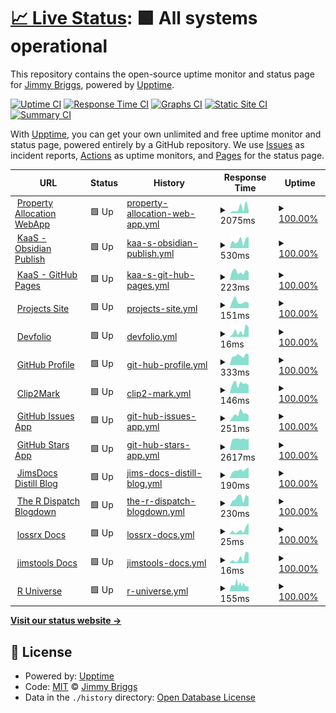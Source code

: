 # [📈 Live Status](https://uptime.jimbrig.com): <!--live status--> **🟩 All systems operational**

This repository contains the open-source uptime monitor and status page for [Jimmy Briggs](https://www.linkedin.com/in/jimbrig), powered by [Upptime](https://github.com/upptime/upptime).

[![Uptime CI](https://github.com/jimbrig/upptime/workflows/Uptime%20CI/badge.svg)](https://github.com/jimbrig/upptime/actions?query=workflow%3A%22Uptime+CI%22)
[![Response Time CI](https://github.com/jimbrig/upptime/workflows/Response%20Time%20CI/badge.svg)](https://github.com/jimbrig/upptime/actions?query=workflow%3A%22Response+Time+CI%22)
[![Graphs CI](https://github.com/jimbrig/upptime/workflows/Graphs%20CI/badge.svg)](https://github.com/jimbrig/upptime/actions?query=workflow%3A%22Graphs+CI%22)
[![Static Site CI](https://github.com/jimbrig/upptime/workflows/Static%20Site%20CI/badge.svg)](https://github.com/jimbrig/upptime/actions?query=workflow%3A%22Static+Site+CI%22)
[![Summary CI](https://github.com/jimbrig/upptime/workflows/Summary%20CI/badge.svg)](https://github.com/jimbrig/upptime/actions?query=workflow%3A%22Summary+CI%22)

With [Upptime](https://upptime.js.org), you can get your own unlimited and free uptime monitor and status page, powered entirely by a GitHub repository. We use [Issues](https://github.com/jimbrig/upptime/issues) as incident reports, [Actions](https://github.com/jimbrig/upptime/actions) as uptime monitors, and [Pages](https://uptime.jimbrig.com) for the status page.

<!--start: status pages-->
<!-- This summary is generated by Upptime (https://github.com/upptime/upptime) -->
<!-- Do not edit this manually, your changes will be overwritten -->
<!-- prettier-ignore -->
| URL | Status | History | Response Time | Uptime |
| --- | ------ | ------- | ------------- | ------ |
| <img alt="" src="https://icons.duckduckgo.com/ip3/propertyallocation.jimbrig.com.ico" height="13"> [Property Allocation WebApp](https://propertyallocation.jimbrig.com/) | 🟩 Up | [property-allocation-web-app.yml](https://github.com/jimbrig/upptime/commits/HEAD/history/property-allocation-web-app.yml) | <details><summary><img alt="Response time graph" src="./graphs/property-allocation-web-app/response-time-week.png" height="20"> 2075ms</summary><br><a href="https://jimbrig.github.io/upptime/history/property-allocation-web-app"><img alt="Response time 1477" src="https://img.shields.io/endpoint?url=https%3A%2F%2Fraw.githubusercontent.com%2Fjimbrig%2Fupptime%2FHEAD%2Fapi%2Fproperty-allocation-web-app%2Fresponse-time.json"></a><br><a href="https://jimbrig.github.io/upptime/history/property-allocation-web-app"><img alt="24-hour response time 1046" src="https://img.shields.io/endpoint?url=https%3A%2F%2Fraw.githubusercontent.com%2Fjimbrig%2Fupptime%2FHEAD%2Fapi%2Fproperty-allocation-web-app%2Fresponse-time-day.json"></a><br><a href="https://jimbrig.github.io/upptime/history/property-allocation-web-app"><img alt="7-day response time 2075" src="https://img.shields.io/endpoint?url=https%3A%2F%2Fraw.githubusercontent.com%2Fjimbrig%2Fupptime%2FHEAD%2Fapi%2Fproperty-allocation-web-app%2Fresponse-time-week.json"></a><br><a href="https://jimbrig.github.io/upptime/history/property-allocation-web-app"><img alt="30-day response time 3698" src="https://img.shields.io/endpoint?url=https%3A%2F%2Fraw.githubusercontent.com%2Fjimbrig%2Fupptime%2FHEAD%2Fapi%2Fproperty-allocation-web-app%2Fresponse-time-month.json"></a><br><a href="https://jimbrig.github.io/upptime/history/property-allocation-web-app"><img alt="1-year response time 1653" src="https://img.shields.io/endpoint?url=https%3A%2F%2Fraw.githubusercontent.com%2Fjimbrig%2Fupptime%2FHEAD%2Fapi%2Fproperty-allocation-web-app%2Fresponse-time-year.json"></a></details> | <details><summary><a href="https://jimbrig.github.io/upptime/history/property-allocation-web-app">100.00%</a></summary><a href="https://jimbrig.github.io/upptime/history/property-allocation-web-app"><img alt="All-time uptime 87.17%" src="https://img.shields.io/endpoint?url=https%3A%2F%2Fraw.githubusercontent.com%2Fjimbrig%2Fupptime%2FHEAD%2Fapi%2Fproperty-allocation-web-app%2Fuptime.json"></a><br><a href="https://jimbrig.github.io/upptime/history/property-allocation-web-app"><img alt="24-hour uptime 100.00%" src="https://img.shields.io/endpoint?url=https%3A%2F%2Fraw.githubusercontent.com%2Fjimbrig%2Fupptime%2FHEAD%2Fapi%2Fproperty-allocation-web-app%2Fuptime-day.json"></a><br><a href="https://jimbrig.github.io/upptime/history/property-allocation-web-app"><img alt="7-day uptime 100.00%" src="https://img.shields.io/endpoint?url=https%3A%2F%2Fraw.githubusercontent.com%2Fjimbrig%2Fupptime%2FHEAD%2Fapi%2Fproperty-allocation-web-app%2Fuptime-week.json"></a><br><a href="https://jimbrig.github.io/upptime/history/property-allocation-web-app"><img alt="30-day uptime 100.00%" src="https://img.shields.io/endpoint?url=https%3A%2F%2Fraw.githubusercontent.com%2Fjimbrig%2Fupptime%2FHEAD%2Fapi%2Fproperty-allocation-web-app%2Fuptime-month.json"></a><br><a href="https://jimbrig.github.io/upptime/history/property-allocation-web-app"><img alt="1-year uptime 75.26%" src="https://img.shields.io/endpoint?url=https%3A%2F%2Fraw.githubusercontent.com%2Fjimbrig%2Fupptime%2FHEAD%2Fapi%2Fproperty-allocation-web-app%2Fuptime-year.json"></a></details>
| <img alt="" src="https://icons.duckduckgo.com/ip3/publish.obsidian.md.ico" height="13"> [KaaS - Obsidian Publish](https://publish.obsidian.md/kaas-published/) | 🟩 Up | [kaa-s-obsidian-publish.yml](https://github.com/jimbrig/upptime/commits/HEAD/history/kaa-s-obsidian-publish.yml) | <details><summary><img alt="Response time graph" src="./graphs/kaa-s-obsidian-publish/response-time-week.png" height="20"> 530ms</summary><br><a href="https://jimbrig.github.io/upptime/history/kaa-s-obsidian-publish"><img alt="Response time 502" src="https://img.shields.io/endpoint?url=https%3A%2F%2Fraw.githubusercontent.com%2Fjimbrig%2Fupptime%2FHEAD%2Fapi%2Fkaa-s-obsidian-publish%2Fresponse-time.json"></a><br><a href="https://jimbrig.github.io/upptime/history/kaa-s-obsidian-publish"><img alt="24-hour response time 806" src="https://img.shields.io/endpoint?url=https%3A%2F%2Fraw.githubusercontent.com%2Fjimbrig%2Fupptime%2FHEAD%2Fapi%2Fkaa-s-obsidian-publish%2Fresponse-time-day.json"></a><br><a href="https://jimbrig.github.io/upptime/history/kaa-s-obsidian-publish"><img alt="7-day response time 530" src="https://img.shields.io/endpoint?url=https%3A%2F%2Fraw.githubusercontent.com%2Fjimbrig%2Fupptime%2FHEAD%2Fapi%2Fkaa-s-obsidian-publish%2Fresponse-time-week.json"></a><br><a href="https://jimbrig.github.io/upptime/history/kaa-s-obsidian-publish"><img alt="30-day response time 543" src="https://img.shields.io/endpoint?url=https%3A%2F%2Fraw.githubusercontent.com%2Fjimbrig%2Fupptime%2FHEAD%2Fapi%2Fkaa-s-obsidian-publish%2Fresponse-time-month.json"></a><br><a href="https://jimbrig.github.io/upptime/history/kaa-s-obsidian-publish"><img alt="1-year response time 462" src="https://img.shields.io/endpoint?url=https%3A%2F%2Fraw.githubusercontent.com%2Fjimbrig%2Fupptime%2FHEAD%2Fapi%2Fkaa-s-obsidian-publish%2Fresponse-time-year.json"></a></details> | <details><summary><a href="https://jimbrig.github.io/upptime/history/kaa-s-obsidian-publish">100.00%</a></summary><a href="https://jimbrig.github.io/upptime/history/kaa-s-obsidian-publish"><img alt="All-time uptime 99.95%" src="https://img.shields.io/endpoint?url=https%3A%2F%2Fraw.githubusercontent.com%2Fjimbrig%2Fupptime%2FHEAD%2Fapi%2Fkaa-s-obsidian-publish%2Fuptime.json"></a><br><a href="https://jimbrig.github.io/upptime/history/kaa-s-obsidian-publish"><img alt="24-hour uptime 100.00%" src="https://img.shields.io/endpoint?url=https%3A%2F%2Fraw.githubusercontent.com%2Fjimbrig%2Fupptime%2FHEAD%2Fapi%2Fkaa-s-obsidian-publish%2Fuptime-day.json"></a><br><a href="https://jimbrig.github.io/upptime/history/kaa-s-obsidian-publish"><img alt="7-day uptime 100.00%" src="https://img.shields.io/endpoint?url=https%3A%2F%2Fraw.githubusercontent.com%2Fjimbrig%2Fupptime%2FHEAD%2Fapi%2Fkaa-s-obsidian-publish%2Fuptime-week.json"></a><br><a href="https://jimbrig.github.io/upptime/history/kaa-s-obsidian-publish"><img alt="30-day uptime 100.00%" src="https://img.shields.io/endpoint?url=https%3A%2F%2Fraw.githubusercontent.com%2Fjimbrig%2Fupptime%2FHEAD%2Fapi%2Fkaa-s-obsidian-publish%2Fuptime-month.json"></a><br><a href="https://jimbrig.github.io/upptime/history/kaa-s-obsidian-publish"><img alt="1-year uptime 99.99%" src="https://img.shields.io/endpoint?url=https%3A%2F%2Fraw.githubusercontent.com%2Fjimbrig%2Fupptime%2FHEAD%2Fapi%2Fkaa-s-obsidian-publish%2Fuptime-year.json"></a></details>
| <img alt="" src="https://icons.duckduckgo.com/ip3/kaas.jimbrig.com.ico" height="13"> [KaaS - GitHub Pages](https://kaas.jimbrig.com) | 🟩 Up | [kaa-s-git-hub-pages.yml](https://github.com/jimbrig/upptime/commits/HEAD/history/kaa-s-git-hub-pages.yml) | <details><summary><img alt="Response time graph" src="./graphs/kaa-s-git-hub-pages/response-time-week.png" height="20"> 223ms</summary><br><a href="https://jimbrig.github.io/upptime/history/kaa-s-git-hub-pages"><img alt="Response time 231" src="https://img.shields.io/endpoint?url=https%3A%2F%2Fraw.githubusercontent.com%2Fjimbrig%2Fupptime%2FHEAD%2Fapi%2Fkaa-s-git-hub-pages%2Fresponse-time.json"></a><br><a href="https://jimbrig.github.io/upptime/history/kaa-s-git-hub-pages"><img alt="24-hour response time 221" src="https://img.shields.io/endpoint?url=https%3A%2F%2Fraw.githubusercontent.com%2Fjimbrig%2Fupptime%2FHEAD%2Fapi%2Fkaa-s-git-hub-pages%2Fresponse-time-day.json"></a><br><a href="https://jimbrig.github.io/upptime/history/kaa-s-git-hub-pages"><img alt="7-day response time 223" src="https://img.shields.io/endpoint?url=https%3A%2F%2Fraw.githubusercontent.com%2Fjimbrig%2Fupptime%2FHEAD%2Fapi%2Fkaa-s-git-hub-pages%2Fresponse-time-week.json"></a><br><a href="https://jimbrig.github.io/upptime/history/kaa-s-git-hub-pages"><img alt="30-day response time 240" src="https://img.shields.io/endpoint?url=https%3A%2F%2Fraw.githubusercontent.com%2Fjimbrig%2Fupptime%2FHEAD%2Fapi%2Fkaa-s-git-hub-pages%2Fresponse-time-month.json"></a><br><a href="https://jimbrig.github.io/upptime/history/kaa-s-git-hub-pages"><img alt="1-year response time 239" src="https://img.shields.io/endpoint?url=https%3A%2F%2Fraw.githubusercontent.com%2Fjimbrig%2Fupptime%2FHEAD%2Fapi%2Fkaa-s-git-hub-pages%2Fresponse-time-year.json"></a></details> | <details><summary><a href="https://jimbrig.github.io/upptime/history/kaa-s-git-hub-pages">100.00%</a></summary><a href="https://jimbrig.github.io/upptime/history/kaa-s-git-hub-pages"><img alt="All-time uptime 99.23%" src="https://img.shields.io/endpoint?url=https%3A%2F%2Fraw.githubusercontent.com%2Fjimbrig%2Fupptime%2FHEAD%2Fapi%2Fkaa-s-git-hub-pages%2Fuptime.json"></a><br><a href="https://jimbrig.github.io/upptime/history/kaa-s-git-hub-pages"><img alt="24-hour uptime 100.00%" src="https://img.shields.io/endpoint?url=https%3A%2F%2Fraw.githubusercontent.com%2Fjimbrig%2Fupptime%2FHEAD%2Fapi%2Fkaa-s-git-hub-pages%2Fuptime-day.json"></a><br><a href="https://jimbrig.github.io/upptime/history/kaa-s-git-hub-pages"><img alt="7-day uptime 100.00%" src="https://img.shields.io/endpoint?url=https%3A%2F%2Fraw.githubusercontent.com%2Fjimbrig%2Fupptime%2FHEAD%2Fapi%2Fkaa-s-git-hub-pages%2Fuptime-week.json"></a><br><a href="https://jimbrig.github.io/upptime/history/kaa-s-git-hub-pages"><img alt="30-day uptime 100.00%" src="https://img.shields.io/endpoint?url=https%3A%2F%2Fraw.githubusercontent.com%2Fjimbrig%2Fupptime%2FHEAD%2Fapi%2Fkaa-s-git-hub-pages%2Fuptime-month.json"></a><br><a href="https://jimbrig.github.io/upptime/history/kaa-s-git-hub-pages"><img alt="1-year uptime 100.00%" src="https://img.shields.io/endpoint?url=https%3A%2F%2Fraw.githubusercontent.com%2Fjimbrig%2Fupptime%2FHEAD%2Fapi%2Fkaa-s-git-hub-pages%2Fuptime-year.json"></a></details>
| <img alt="" src="https://icons.duckduckgo.com/ip3/docs.jimbrig.com.ico" height="13"> [Projects Site](https://docs.jimbrig.com/projects/) | 🟩 Up | [projects-site.yml](https://github.com/jimbrig/upptime/commits/HEAD/history/projects-site.yml) | <details><summary><img alt="Response time graph" src="./graphs/projects-site/response-time-week.png" height="20"> 151ms</summary><br><a href="https://jimbrig.github.io/upptime/history/projects-site"><img alt="Response time 163" src="https://img.shields.io/endpoint?url=https%3A%2F%2Fraw.githubusercontent.com%2Fjimbrig%2Fupptime%2FHEAD%2Fapi%2Fprojects-site%2Fresponse-time.json"></a><br><a href="https://jimbrig.github.io/upptime/history/projects-site"><img alt="24-hour response time 118" src="https://img.shields.io/endpoint?url=https%3A%2F%2Fraw.githubusercontent.com%2Fjimbrig%2Fupptime%2FHEAD%2Fapi%2Fprojects-site%2Fresponse-time-day.json"></a><br><a href="https://jimbrig.github.io/upptime/history/projects-site"><img alt="7-day response time 151" src="https://img.shields.io/endpoint?url=https%3A%2F%2Fraw.githubusercontent.com%2Fjimbrig%2Fupptime%2FHEAD%2Fapi%2Fprojects-site%2Fresponse-time-week.json"></a><br><a href="https://jimbrig.github.io/upptime/history/projects-site"><img alt="30-day response time 171" src="https://img.shields.io/endpoint?url=https%3A%2F%2Fraw.githubusercontent.com%2Fjimbrig%2Fupptime%2FHEAD%2Fapi%2Fprojects-site%2Fresponse-time-month.json"></a><br><a href="https://jimbrig.github.io/upptime/history/projects-site"><img alt="1-year response time 161" src="https://img.shields.io/endpoint?url=https%3A%2F%2Fraw.githubusercontent.com%2Fjimbrig%2Fupptime%2FHEAD%2Fapi%2Fprojects-site%2Fresponse-time-year.json"></a></details> | <details><summary><a href="https://jimbrig.github.io/upptime/history/projects-site">100.00%</a></summary><a href="https://jimbrig.github.io/upptime/history/projects-site"><img alt="All-time uptime 63.67%" src="https://img.shields.io/endpoint?url=https%3A%2F%2Fraw.githubusercontent.com%2Fjimbrig%2Fupptime%2FHEAD%2Fapi%2Fprojects-site%2Fuptime.json"></a><br><a href="https://jimbrig.github.io/upptime/history/projects-site"><img alt="24-hour uptime 100.00%" src="https://img.shields.io/endpoint?url=https%3A%2F%2Fraw.githubusercontent.com%2Fjimbrig%2Fupptime%2FHEAD%2Fapi%2Fprojects-site%2Fuptime-day.json"></a><br><a href="https://jimbrig.github.io/upptime/history/projects-site"><img alt="7-day uptime 100.00%" src="https://img.shields.io/endpoint?url=https%3A%2F%2Fraw.githubusercontent.com%2Fjimbrig%2Fupptime%2FHEAD%2Fapi%2Fprojects-site%2Fuptime-week.json"></a><br><a href="https://jimbrig.github.io/upptime/history/projects-site"><img alt="30-day uptime 100.00%" src="https://img.shields.io/endpoint?url=https%3A%2F%2Fraw.githubusercontent.com%2Fjimbrig%2Fupptime%2FHEAD%2Fapi%2Fprojects-site%2Fuptime-month.json"></a><br><a href="https://jimbrig.github.io/upptime/history/projects-site"><img alt="1-year uptime 93.13%" src="https://img.shields.io/endpoint?url=https%3A%2F%2Fraw.githubusercontent.com%2Fjimbrig%2Fupptime%2FHEAD%2Fapi%2Fprojects-site%2Fuptime-year.json"></a></details>
| <img alt="" src="https://icons.duckduckgo.com/ip3/docs.jimbrig.com.ico" height="13"> [Devfolio](https://docs.jimbrig.com/devpholio/) | 🟩 Up | [devfolio.yml](https://github.com/jimbrig/upptime/commits/HEAD/history/devfolio.yml) | <details><summary><img alt="Response time graph" src="./graphs/devfolio/response-time-week.png" height="20"> 16ms</summary><br><a href="https://jimbrig.github.io/upptime/history/devfolio"><img alt="Response time 39" src="https://img.shields.io/endpoint?url=https%3A%2F%2Fraw.githubusercontent.com%2Fjimbrig%2Fupptime%2FHEAD%2Fapi%2Fdevfolio%2Fresponse-time.json"></a><br><a href="https://jimbrig.github.io/upptime/history/devfolio"><img alt="24-hour response time 26" src="https://img.shields.io/endpoint?url=https%3A%2F%2Fraw.githubusercontent.com%2Fjimbrig%2Fupptime%2FHEAD%2Fapi%2Fdevfolio%2Fresponse-time-day.json"></a><br><a href="https://jimbrig.github.io/upptime/history/devfolio"><img alt="7-day response time 16" src="https://img.shields.io/endpoint?url=https%3A%2F%2Fraw.githubusercontent.com%2Fjimbrig%2Fupptime%2FHEAD%2Fapi%2Fdevfolio%2Fresponse-time-week.json"></a><br><a href="https://jimbrig.github.io/upptime/history/devfolio"><img alt="30-day response time 34" src="https://img.shields.io/endpoint?url=https%3A%2F%2Fraw.githubusercontent.com%2Fjimbrig%2Fupptime%2FHEAD%2Fapi%2Fdevfolio%2Fresponse-time-month.json"></a><br><a href="https://jimbrig.github.io/upptime/history/devfolio"><img alt="1-year response time 41" src="https://img.shields.io/endpoint?url=https%3A%2F%2Fraw.githubusercontent.com%2Fjimbrig%2Fupptime%2FHEAD%2Fapi%2Fdevfolio%2Fresponse-time-year.json"></a></details> | <details><summary><a href="https://jimbrig.github.io/upptime/history/devfolio">100.00%</a></summary><a href="https://jimbrig.github.io/upptime/history/devfolio"><img alt="All-time uptime 64.59%" src="https://img.shields.io/endpoint?url=https%3A%2F%2Fraw.githubusercontent.com%2Fjimbrig%2Fupptime%2FHEAD%2Fapi%2Fdevfolio%2Fuptime.json"></a><br><a href="https://jimbrig.github.io/upptime/history/devfolio"><img alt="24-hour uptime 100.00%" src="https://img.shields.io/endpoint?url=https%3A%2F%2Fraw.githubusercontent.com%2Fjimbrig%2Fupptime%2FHEAD%2Fapi%2Fdevfolio%2Fuptime-day.json"></a><br><a href="https://jimbrig.github.io/upptime/history/devfolio"><img alt="7-day uptime 100.00%" src="https://img.shields.io/endpoint?url=https%3A%2F%2Fraw.githubusercontent.com%2Fjimbrig%2Fupptime%2FHEAD%2Fapi%2Fdevfolio%2Fuptime-week.json"></a><br><a href="https://jimbrig.github.io/upptime/history/devfolio"><img alt="30-day uptime 100.00%" src="https://img.shields.io/endpoint?url=https%3A%2F%2Fraw.githubusercontent.com%2Fjimbrig%2Fupptime%2FHEAD%2Fapi%2Fdevfolio%2Fuptime-month.json"></a><br><a href="https://jimbrig.github.io/upptime/history/devfolio"><img alt="1-year uptime 93.13%" src="https://img.shields.io/endpoint?url=https%3A%2F%2Fraw.githubusercontent.com%2Fjimbrig%2Fupptime%2FHEAD%2Fapi%2Fdevfolio%2Fuptime-year.json"></a></details>
| <img alt="" src="https://icons.duckduckgo.com/ip3/github.com.ico" height="13"> [GitHub Profile](https://github.com/jimbrig) | 🟩 Up | [git-hub-profile.yml](https://github.com/jimbrig/upptime/commits/HEAD/history/git-hub-profile.yml) | <details><summary><img alt="Response time graph" src="./graphs/git-hub-profile/response-time-week.png" height="20"> 333ms</summary><br><a href="https://jimbrig.github.io/upptime/history/git-hub-profile"><img alt="Response time 708" src="https://img.shields.io/endpoint?url=https%3A%2F%2Fraw.githubusercontent.com%2Fjimbrig%2Fupptime%2FHEAD%2Fapi%2Fgit-hub-profile%2Fresponse-time.json"></a><br><a href="https://jimbrig.github.io/upptime/history/git-hub-profile"><img alt="24-hour response time 380" src="https://img.shields.io/endpoint?url=https%3A%2F%2Fraw.githubusercontent.com%2Fjimbrig%2Fupptime%2FHEAD%2Fapi%2Fgit-hub-profile%2Fresponse-time-day.json"></a><br><a href="https://jimbrig.github.io/upptime/history/git-hub-profile"><img alt="7-day response time 333" src="https://img.shields.io/endpoint?url=https%3A%2F%2Fraw.githubusercontent.com%2Fjimbrig%2Fupptime%2FHEAD%2Fapi%2Fgit-hub-profile%2Fresponse-time-week.json"></a><br><a href="https://jimbrig.github.io/upptime/history/git-hub-profile"><img alt="30-day response time 378" src="https://img.shields.io/endpoint?url=https%3A%2F%2Fraw.githubusercontent.com%2Fjimbrig%2Fupptime%2FHEAD%2Fapi%2Fgit-hub-profile%2Fresponse-time-month.json"></a><br><a href="https://jimbrig.github.io/upptime/history/git-hub-profile"><img alt="1-year response time 684" src="https://img.shields.io/endpoint?url=https%3A%2F%2Fraw.githubusercontent.com%2Fjimbrig%2Fupptime%2FHEAD%2Fapi%2Fgit-hub-profile%2Fresponse-time-year.json"></a></details> | <details><summary><a href="https://jimbrig.github.io/upptime/history/git-hub-profile">100.00%</a></summary><a href="https://jimbrig.github.io/upptime/history/git-hub-profile"><img alt="All-time uptime 91.87%" src="https://img.shields.io/endpoint?url=https%3A%2F%2Fraw.githubusercontent.com%2Fjimbrig%2Fupptime%2FHEAD%2Fapi%2Fgit-hub-profile%2Fuptime.json"></a><br><a href="https://jimbrig.github.io/upptime/history/git-hub-profile"><img alt="24-hour uptime 100.00%" src="https://img.shields.io/endpoint?url=https%3A%2F%2Fraw.githubusercontent.com%2Fjimbrig%2Fupptime%2FHEAD%2Fapi%2Fgit-hub-profile%2Fuptime-day.json"></a><br><a href="https://jimbrig.github.io/upptime/history/git-hub-profile"><img alt="7-day uptime 100.00%" src="https://img.shields.io/endpoint?url=https%3A%2F%2Fraw.githubusercontent.com%2Fjimbrig%2Fupptime%2FHEAD%2Fapi%2Fgit-hub-profile%2Fuptime-week.json"></a><br><a href="https://jimbrig.github.io/upptime/history/git-hub-profile"><img alt="30-day uptime 100.00%" src="https://img.shields.io/endpoint?url=https%3A%2F%2Fraw.githubusercontent.com%2Fjimbrig%2Fupptime%2FHEAD%2Fapi%2Fgit-hub-profile%2Fuptime-month.json"></a><br><a href="https://jimbrig.github.io/upptime/history/git-hub-profile"><img alt="1-year uptime 90.62%" src="https://img.shields.io/endpoint?url=https%3A%2F%2Fraw.githubusercontent.com%2Fjimbrig%2Fupptime%2FHEAD%2Fapi%2Fgit-hub-profile%2Fuptime-year.json"></a></details>
| <img alt="" src="https://icons.duckduckgo.com/ip3/clip2mark.jimbrig.com.ico" height="13"> [Clip2Mark](https://clip2mark.jimbrig.com) | 🟩 Up | [clip2-mark.yml](https://github.com/jimbrig/upptime/commits/HEAD/history/clip2-mark.yml) | <details><summary><img alt="Response time graph" src="./graphs/clip2-mark/response-time-week.png" height="20"> 146ms</summary><br><a href="https://jimbrig.github.io/upptime/history/clip2-mark"><img alt="Response time 145" src="https://img.shields.io/endpoint?url=https%3A%2F%2Fraw.githubusercontent.com%2Fjimbrig%2Fupptime%2FHEAD%2Fapi%2Fclip2-mark%2Fresponse-time.json"></a><br><a href="https://jimbrig.github.io/upptime/history/clip2-mark"><img alt="24-hour response time 121" src="https://img.shields.io/endpoint?url=https%3A%2F%2Fraw.githubusercontent.com%2Fjimbrig%2Fupptime%2FHEAD%2Fapi%2Fclip2-mark%2Fresponse-time-day.json"></a><br><a href="https://jimbrig.github.io/upptime/history/clip2-mark"><img alt="7-day response time 146" src="https://img.shields.io/endpoint?url=https%3A%2F%2Fraw.githubusercontent.com%2Fjimbrig%2Fupptime%2FHEAD%2Fapi%2Fclip2-mark%2Fresponse-time-week.json"></a><br><a href="https://jimbrig.github.io/upptime/history/clip2-mark"><img alt="30-day response time 168" src="https://img.shields.io/endpoint?url=https%3A%2F%2Fraw.githubusercontent.com%2Fjimbrig%2Fupptime%2FHEAD%2Fapi%2Fclip2-mark%2Fresponse-time-month.json"></a><br><a href="https://jimbrig.github.io/upptime/history/clip2-mark"><img alt="1-year response time 144" src="https://img.shields.io/endpoint?url=https%3A%2F%2Fraw.githubusercontent.com%2Fjimbrig%2Fupptime%2FHEAD%2Fapi%2Fclip2-mark%2Fresponse-time-year.json"></a></details> | <details><summary><a href="https://jimbrig.github.io/upptime/history/clip2-mark">100.00%</a></summary><a href="https://jimbrig.github.io/upptime/history/clip2-mark"><img alt="All-time uptime 67.21%" src="https://img.shields.io/endpoint?url=https%3A%2F%2Fraw.githubusercontent.com%2Fjimbrig%2Fupptime%2FHEAD%2Fapi%2Fclip2-mark%2Fuptime.json"></a><br><a href="https://jimbrig.github.io/upptime/history/clip2-mark"><img alt="24-hour uptime 100.00%" src="https://img.shields.io/endpoint?url=https%3A%2F%2Fraw.githubusercontent.com%2Fjimbrig%2Fupptime%2FHEAD%2Fapi%2Fclip2-mark%2Fuptime-day.json"></a><br><a href="https://jimbrig.github.io/upptime/history/clip2-mark"><img alt="7-day uptime 100.00%" src="https://img.shields.io/endpoint?url=https%3A%2F%2Fraw.githubusercontent.com%2Fjimbrig%2Fupptime%2FHEAD%2Fapi%2Fclip2-mark%2Fuptime-week.json"></a><br><a href="https://jimbrig.github.io/upptime/history/clip2-mark"><img alt="30-day uptime 100.00%" src="https://img.shields.io/endpoint?url=https%3A%2F%2Fraw.githubusercontent.com%2Fjimbrig%2Fupptime%2FHEAD%2Fapi%2Fclip2-mark%2Fuptime-month.json"></a><br><a href="https://jimbrig.github.io/upptime/history/clip2-mark"><img alt="1-year uptime 93.13%" src="https://img.shields.io/endpoint?url=https%3A%2F%2Fraw.githubusercontent.com%2Fjimbrig%2Fupptime%2FHEAD%2Fapi%2Fclip2-mark%2Fuptime-year.json"></a></details>
| <img alt="" src="https://icons.duckduckgo.com/ip3/github-issues.jimbrig.com.ico" height="13"> [GitHub Issues App](https://github-issues.jimbrig.com) | 🟩 Up | [git-hub-issues-app.yml](https://github.com/jimbrig/upptime/commits/HEAD/history/git-hub-issues-app.yml) | <details><summary><img alt="Response time graph" src="./graphs/git-hub-issues-app/response-time-week.png" height="20"> 251ms</summary><br><a href="https://jimbrig.github.io/upptime/history/git-hub-issues-app"><img alt="Response time 204" src="https://img.shields.io/endpoint?url=https%3A%2F%2Fraw.githubusercontent.com%2Fjimbrig%2Fupptime%2FHEAD%2Fapi%2Fgit-hub-issues-app%2Fresponse-time.json"></a><br><a href="https://jimbrig.github.io/upptime/history/git-hub-issues-app"><img alt="24-hour response time 200" src="https://img.shields.io/endpoint?url=https%3A%2F%2Fraw.githubusercontent.com%2Fjimbrig%2Fupptime%2FHEAD%2Fapi%2Fgit-hub-issues-app%2Fresponse-time-day.json"></a><br><a href="https://jimbrig.github.io/upptime/history/git-hub-issues-app"><img alt="7-day response time 251" src="https://img.shields.io/endpoint?url=https%3A%2F%2Fraw.githubusercontent.com%2Fjimbrig%2Fupptime%2FHEAD%2Fapi%2Fgit-hub-issues-app%2Fresponse-time-week.json"></a><br><a href="https://jimbrig.github.io/upptime/history/git-hub-issues-app"><img alt="30-day response time 237" src="https://img.shields.io/endpoint?url=https%3A%2F%2Fraw.githubusercontent.com%2Fjimbrig%2Fupptime%2FHEAD%2Fapi%2Fgit-hub-issues-app%2Fresponse-time-month.json"></a><br><a href="https://jimbrig.github.io/upptime/history/git-hub-issues-app"><img alt="1-year response time 195" src="https://img.shields.io/endpoint?url=https%3A%2F%2Fraw.githubusercontent.com%2Fjimbrig%2Fupptime%2FHEAD%2Fapi%2Fgit-hub-issues-app%2Fresponse-time-year.json"></a></details> | <details><summary><a href="https://jimbrig.github.io/upptime/history/git-hub-issues-app">100.00%</a></summary><a href="https://jimbrig.github.io/upptime/history/git-hub-issues-app"><img alt="All-time uptime 99.21%" src="https://img.shields.io/endpoint?url=https%3A%2F%2Fraw.githubusercontent.com%2Fjimbrig%2Fupptime%2FHEAD%2Fapi%2Fgit-hub-issues-app%2Fuptime.json"></a><br><a href="https://jimbrig.github.io/upptime/history/git-hub-issues-app"><img alt="24-hour uptime 100.00%" src="https://img.shields.io/endpoint?url=https%3A%2F%2Fraw.githubusercontent.com%2Fjimbrig%2Fupptime%2FHEAD%2Fapi%2Fgit-hub-issues-app%2Fuptime-day.json"></a><br><a href="https://jimbrig.github.io/upptime/history/git-hub-issues-app"><img alt="7-day uptime 100.00%" src="https://img.shields.io/endpoint?url=https%3A%2F%2Fraw.githubusercontent.com%2Fjimbrig%2Fupptime%2FHEAD%2Fapi%2Fgit-hub-issues-app%2Fuptime-week.json"></a><br><a href="https://jimbrig.github.io/upptime/history/git-hub-issues-app"><img alt="30-day uptime 100.00%" src="https://img.shields.io/endpoint?url=https%3A%2F%2Fraw.githubusercontent.com%2Fjimbrig%2Fupptime%2FHEAD%2Fapi%2Fgit-hub-issues-app%2Fuptime-month.json"></a><br><a href="https://jimbrig.github.io/upptime/history/git-hub-issues-app"><img alt="1-year uptime 99.98%" src="https://img.shields.io/endpoint?url=https%3A%2F%2Fraw.githubusercontent.com%2Fjimbrig%2Fupptime%2FHEAD%2Fapi%2Fgit-hub-issues-app%2Fuptime-year.json"></a></details>
| <img alt="" src="https://icons.duckduckgo.com/ip3/jimsshinyapps.shinyapps.io.ico" height="13"> [GitHub Stars App](https://jimsshinyapps.shinyapps.io/jimsghstars/) | 🟩 Up | [git-hub-stars-app.yml](https://github.com/jimbrig/upptime/commits/HEAD/history/git-hub-stars-app.yml) | <details><summary><img alt="Response time graph" src="./graphs/git-hub-stars-app/response-time-week.png" height="20"> 2617ms</summary><br><a href="https://jimbrig.github.io/upptime/history/git-hub-stars-app"><img alt="Response time 2664" src="https://img.shields.io/endpoint?url=https%3A%2F%2Fraw.githubusercontent.com%2Fjimbrig%2Fupptime%2FHEAD%2Fapi%2Fgit-hub-stars-app%2Fresponse-time.json"></a><br><a href="https://jimbrig.github.io/upptime/history/git-hub-stars-app"><img alt="24-hour response time 2671" src="https://img.shields.io/endpoint?url=https%3A%2F%2Fraw.githubusercontent.com%2Fjimbrig%2Fupptime%2FHEAD%2Fapi%2Fgit-hub-stars-app%2Fresponse-time-day.json"></a><br><a href="https://jimbrig.github.io/upptime/history/git-hub-stars-app"><img alt="7-day response time 2617" src="https://img.shields.io/endpoint?url=https%3A%2F%2Fraw.githubusercontent.com%2Fjimbrig%2Fupptime%2FHEAD%2Fapi%2Fgit-hub-stars-app%2Fresponse-time-week.json"></a><br><a href="https://jimbrig.github.io/upptime/history/git-hub-stars-app"><img alt="30-day response time 2699" src="https://img.shields.io/endpoint?url=https%3A%2F%2Fraw.githubusercontent.com%2Fjimbrig%2Fupptime%2FHEAD%2Fapi%2Fgit-hub-stars-app%2Fresponse-time-month.json"></a><br><a href="https://jimbrig.github.io/upptime/history/git-hub-stars-app"><img alt="1-year response time 2676" src="https://img.shields.io/endpoint?url=https%3A%2F%2Fraw.githubusercontent.com%2Fjimbrig%2Fupptime%2FHEAD%2Fapi%2Fgit-hub-stars-app%2Fresponse-time-year.json"></a></details> | <details><summary><a href="https://jimbrig.github.io/upptime/history/git-hub-stars-app">100.00%</a></summary><a href="https://jimbrig.github.io/upptime/history/git-hub-stars-app"><img alt="All-time uptime 99.97%" src="https://img.shields.io/endpoint?url=https%3A%2F%2Fraw.githubusercontent.com%2Fjimbrig%2Fupptime%2FHEAD%2Fapi%2Fgit-hub-stars-app%2Fuptime.json"></a><br><a href="https://jimbrig.github.io/upptime/history/git-hub-stars-app"><img alt="24-hour uptime 100.00%" src="https://img.shields.io/endpoint?url=https%3A%2F%2Fraw.githubusercontent.com%2Fjimbrig%2Fupptime%2FHEAD%2Fapi%2Fgit-hub-stars-app%2Fuptime-day.json"></a><br><a href="https://jimbrig.github.io/upptime/history/git-hub-stars-app"><img alt="7-day uptime 100.00%" src="https://img.shields.io/endpoint?url=https%3A%2F%2Fraw.githubusercontent.com%2Fjimbrig%2Fupptime%2FHEAD%2Fapi%2Fgit-hub-stars-app%2Fuptime-week.json"></a><br><a href="https://jimbrig.github.io/upptime/history/git-hub-stars-app"><img alt="30-day uptime 100.00%" src="https://img.shields.io/endpoint?url=https%3A%2F%2Fraw.githubusercontent.com%2Fjimbrig%2Fupptime%2FHEAD%2Fapi%2Fgit-hub-stars-app%2Fuptime-month.json"></a><br><a href="https://jimbrig.github.io/upptime/history/git-hub-stars-app"><img alt="1-year uptime 99.94%" src="https://img.shields.io/endpoint?url=https%3A%2F%2Fraw.githubusercontent.com%2Fjimbrig%2Fupptime%2FHEAD%2Fapi%2Fgit-hub-stars-app%2Fuptime-year.json"></a></details>
| <img alt="" src="https://icons.duckduckgo.com/ip3/docs.jimbrig.com.ico" height="13"> [JimsDocs Distill Blog](https://docs.jimbrig.com/jimsdocs/) | 🟩 Up | [jims-docs-distill-blog.yml](https://github.com/jimbrig/upptime/commits/HEAD/history/jims-docs-distill-blog.yml) | <details><summary><img alt="Response time graph" src="./graphs/jims-docs-distill-blog/response-time-week.png" height="20"> 190ms</summary><br><a href="https://jimbrig.github.io/upptime/history/jims-docs-distill-blog"><img alt="Response time 199" src="https://img.shields.io/endpoint?url=https%3A%2F%2Fraw.githubusercontent.com%2Fjimbrig%2Fupptime%2FHEAD%2Fapi%2Fjims-docs-distill-blog%2Fresponse-time.json"></a><br><a href="https://jimbrig.github.io/upptime/history/jims-docs-distill-blog"><img alt="24-hour response time 252" src="https://img.shields.io/endpoint?url=https%3A%2F%2Fraw.githubusercontent.com%2Fjimbrig%2Fupptime%2FHEAD%2Fapi%2Fjims-docs-distill-blog%2Fresponse-time-day.json"></a><br><a href="https://jimbrig.github.io/upptime/history/jims-docs-distill-blog"><img alt="7-day response time 190" src="https://img.shields.io/endpoint?url=https%3A%2F%2Fraw.githubusercontent.com%2Fjimbrig%2Fupptime%2FHEAD%2Fapi%2Fjims-docs-distill-blog%2Fresponse-time-week.json"></a><br><a href="https://jimbrig.github.io/upptime/history/jims-docs-distill-blog"><img alt="30-day response time 225" src="https://img.shields.io/endpoint?url=https%3A%2F%2Fraw.githubusercontent.com%2Fjimbrig%2Fupptime%2FHEAD%2Fapi%2Fjims-docs-distill-blog%2Fresponse-time-month.json"></a><br><a href="https://jimbrig.github.io/upptime/history/jims-docs-distill-blog"><img alt="1-year response time 189" src="https://img.shields.io/endpoint?url=https%3A%2F%2Fraw.githubusercontent.com%2Fjimbrig%2Fupptime%2FHEAD%2Fapi%2Fjims-docs-distill-blog%2Fresponse-time-year.json"></a></details> | <details><summary><a href="https://jimbrig.github.io/upptime/history/jims-docs-distill-blog">100.00%</a></summary><a href="https://jimbrig.github.io/upptime/history/jims-docs-distill-blog"><img alt="All-time uptime 63.67%" src="https://img.shields.io/endpoint?url=https%3A%2F%2Fraw.githubusercontent.com%2Fjimbrig%2Fupptime%2FHEAD%2Fapi%2Fjims-docs-distill-blog%2Fuptime.json"></a><br><a href="https://jimbrig.github.io/upptime/history/jims-docs-distill-blog"><img alt="24-hour uptime 100.00%" src="https://img.shields.io/endpoint?url=https%3A%2F%2Fraw.githubusercontent.com%2Fjimbrig%2Fupptime%2FHEAD%2Fapi%2Fjims-docs-distill-blog%2Fuptime-day.json"></a><br><a href="https://jimbrig.github.io/upptime/history/jims-docs-distill-blog"><img alt="7-day uptime 100.00%" src="https://img.shields.io/endpoint?url=https%3A%2F%2Fraw.githubusercontent.com%2Fjimbrig%2Fupptime%2FHEAD%2Fapi%2Fjims-docs-distill-blog%2Fuptime-week.json"></a><br><a href="https://jimbrig.github.io/upptime/history/jims-docs-distill-blog"><img alt="30-day uptime 100.00%" src="https://img.shields.io/endpoint?url=https%3A%2F%2Fraw.githubusercontent.com%2Fjimbrig%2Fupptime%2FHEAD%2Fapi%2Fjims-docs-distill-blog%2Fuptime-month.json"></a><br><a href="https://jimbrig.github.io/upptime/history/jims-docs-distill-blog"><img alt="1-year uptime 93.13%" src="https://img.shields.io/endpoint?url=https%3A%2F%2Fraw.githubusercontent.com%2Fjimbrig%2Fupptime%2FHEAD%2Fapi%2Fjims-docs-distill-blog%2Fuptime-year.json"></a></details>
| <img alt="" src="https://icons.duckduckgo.com/ip3/therdispatch.jimbrig.com.ico" height="13"> [The R Dispatch Blogdown](https://therdispatch.jimbrig.com/) | 🟩 Up | [the-r-dispatch-blogdown.yml](https://github.com/jimbrig/upptime/commits/HEAD/history/the-r-dispatch-blogdown.yml) | <details><summary><img alt="Response time graph" src="./graphs/the-r-dispatch-blogdown/response-time-week.png" height="20"> 230ms</summary><br><a href="https://jimbrig.github.io/upptime/history/the-r-dispatch-blogdown"><img alt="Response time 247" src="https://img.shields.io/endpoint?url=https%3A%2F%2Fraw.githubusercontent.com%2Fjimbrig%2Fupptime%2FHEAD%2Fapi%2Fthe-r-dispatch-blogdown%2Fresponse-time.json"></a><br><a href="https://jimbrig.github.io/upptime/history/the-r-dispatch-blogdown"><img alt="24-hour response time 257" src="https://img.shields.io/endpoint?url=https%3A%2F%2Fraw.githubusercontent.com%2Fjimbrig%2Fupptime%2FHEAD%2Fapi%2Fthe-r-dispatch-blogdown%2Fresponse-time-day.json"></a><br><a href="https://jimbrig.github.io/upptime/history/the-r-dispatch-blogdown"><img alt="7-day response time 230" src="https://img.shields.io/endpoint?url=https%3A%2F%2Fraw.githubusercontent.com%2Fjimbrig%2Fupptime%2FHEAD%2Fapi%2Fthe-r-dispatch-blogdown%2Fresponse-time-week.json"></a><br><a href="https://jimbrig.github.io/upptime/history/the-r-dispatch-blogdown"><img alt="30-day response time 261" src="https://img.shields.io/endpoint?url=https%3A%2F%2Fraw.githubusercontent.com%2Fjimbrig%2Fupptime%2FHEAD%2Fapi%2Fthe-r-dispatch-blogdown%2Fresponse-time-month.json"></a><br><a href="https://jimbrig.github.io/upptime/history/the-r-dispatch-blogdown"><img alt="1-year response time 232" src="https://img.shields.io/endpoint?url=https%3A%2F%2Fraw.githubusercontent.com%2Fjimbrig%2Fupptime%2FHEAD%2Fapi%2Fthe-r-dispatch-blogdown%2Fresponse-time-year.json"></a></details> | <details><summary><a href="https://jimbrig.github.io/upptime/history/the-r-dispatch-blogdown">100.00%</a></summary><a href="https://jimbrig.github.io/upptime/history/the-r-dispatch-blogdown"><img alt="All-time uptime 100.00%" src="https://img.shields.io/endpoint?url=https%3A%2F%2Fraw.githubusercontent.com%2Fjimbrig%2Fupptime%2FHEAD%2Fapi%2Fthe-r-dispatch-blogdown%2Fuptime.json"></a><br><a href="https://jimbrig.github.io/upptime/history/the-r-dispatch-blogdown"><img alt="24-hour uptime 100.00%" src="https://img.shields.io/endpoint?url=https%3A%2F%2Fraw.githubusercontent.com%2Fjimbrig%2Fupptime%2FHEAD%2Fapi%2Fthe-r-dispatch-blogdown%2Fuptime-day.json"></a><br><a href="https://jimbrig.github.io/upptime/history/the-r-dispatch-blogdown"><img alt="7-day uptime 100.00%" src="https://img.shields.io/endpoint?url=https%3A%2F%2Fraw.githubusercontent.com%2Fjimbrig%2Fupptime%2FHEAD%2Fapi%2Fthe-r-dispatch-blogdown%2Fuptime-week.json"></a><br><a href="https://jimbrig.github.io/upptime/history/the-r-dispatch-blogdown"><img alt="30-day uptime 100.00%" src="https://img.shields.io/endpoint?url=https%3A%2F%2Fraw.githubusercontent.com%2Fjimbrig%2Fupptime%2FHEAD%2Fapi%2Fthe-r-dispatch-blogdown%2Fuptime-month.json"></a><br><a href="https://jimbrig.github.io/upptime/history/the-r-dispatch-blogdown"><img alt="1-year uptime 100.00%" src="https://img.shields.io/endpoint?url=https%3A%2F%2Fraw.githubusercontent.com%2Fjimbrig%2Fupptime%2FHEAD%2Fapi%2Fthe-r-dispatch-blogdown%2Fuptime-year.json"></a></details>
| <img alt="" src="https://icons.duckduckgo.com/ip3/docs.jimbrig.com.ico" height="13"> [lossrx Docs](https://docs.jimbrig.com/lossrx) | 🟩 Up | [lossrx-docs.yml](https://github.com/jimbrig/upptime/commits/HEAD/history/lossrx-docs.yml) | <details><summary><img alt="Response time graph" src="./graphs/lossrx-docs/response-time-week.png" height="20"> 25ms</summary><br><a href="https://jimbrig.github.io/upptime/history/lossrx-docs"><img alt="Response time 71" src="https://img.shields.io/endpoint?url=https%3A%2F%2Fraw.githubusercontent.com%2Fjimbrig%2Fupptime%2FHEAD%2Fapi%2Flossrx-docs%2Fresponse-time.json"></a><br><a href="https://jimbrig.github.io/upptime/history/lossrx-docs"><img alt="24-hour response time 62" src="https://img.shields.io/endpoint?url=https%3A%2F%2Fraw.githubusercontent.com%2Fjimbrig%2Fupptime%2FHEAD%2Fapi%2Flossrx-docs%2Fresponse-time-day.json"></a><br><a href="https://jimbrig.github.io/upptime/history/lossrx-docs"><img alt="7-day response time 25" src="https://img.shields.io/endpoint?url=https%3A%2F%2Fraw.githubusercontent.com%2Fjimbrig%2Fupptime%2FHEAD%2Fapi%2Flossrx-docs%2Fresponse-time-week.json"></a><br><a href="https://jimbrig.github.io/upptime/history/lossrx-docs"><img alt="30-day response time 54" src="https://img.shields.io/endpoint?url=https%3A%2F%2Fraw.githubusercontent.com%2Fjimbrig%2Fupptime%2FHEAD%2Fapi%2Flossrx-docs%2Fresponse-time-month.json"></a><br><a href="https://jimbrig.github.io/upptime/history/lossrx-docs"><img alt="1-year response time 75" src="https://img.shields.io/endpoint?url=https%3A%2F%2Fraw.githubusercontent.com%2Fjimbrig%2Fupptime%2FHEAD%2Fapi%2Flossrx-docs%2Fresponse-time-year.json"></a></details> | <details><summary><a href="https://jimbrig.github.io/upptime/history/lossrx-docs">100.00%</a></summary><a href="https://jimbrig.github.io/upptime/history/lossrx-docs"><img alt="All-time uptime 100.00%" src="https://img.shields.io/endpoint?url=https%3A%2F%2Fraw.githubusercontent.com%2Fjimbrig%2Fupptime%2FHEAD%2Fapi%2Flossrx-docs%2Fuptime.json"></a><br><a href="https://jimbrig.github.io/upptime/history/lossrx-docs"><img alt="24-hour uptime 100.00%" src="https://img.shields.io/endpoint?url=https%3A%2F%2Fraw.githubusercontent.com%2Fjimbrig%2Fupptime%2FHEAD%2Fapi%2Flossrx-docs%2Fuptime-day.json"></a><br><a href="https://jimbrig.github.io/upptime/history/lossrx-docs"><img alt="7-day uptime 100.00%" src="https://img.shields.io/endpoint?url=https%3A%2F%2Fraw.githubusercontent.com%2Fjimbrig%2Fupptime%2FHEAD%2Fapi%2Flossrx-docs%2Fuptime-week.json"></a><br><a href="https://jimbrig.github.io/upptime/history/lossrx-docs"><img alt="30-day uptime 100.00%" src="https://img.shields.io/endpoint?url=https%3A%2F%2Fraw.githubusercontent.com%2Fjimbrig%2Fupptime%2FHEAD%2Fapi%2Flossrx-docs%2Fuptime-month.json"></a><br><a href="https://jimbrig.github.io/upptime/history/lossrx-docs"><img alt="1-year uptime 100.00%" src="https://img.shields.io/endpoint?url=https%3A%2F%2Fraw.githubusercontent.com%2Fjimbrig%2Fupptime%2FHEAD%2Fapi%2Flossrx-docs%2Fuptime-year.json"></a></details>
| <img alt="" src="https://icons.duckduckgo.com/ip3/docs.jimbrig.com.ico" height="13"> [jimstools Docs](https://docs.jimbrig.com/jimstools/) | 🟩 Up | [jimstools-docs.yml](https://github.com/jimbrig/upptime/commits/HEAD/history/jimstools-docs.yml) | <details><summary><img alt="Response time graph" src="./graphs/jimstools-docs/response-time-week.png" height="20"> 16ms</summary><br><a href="https://jimbrig.github.io/upptime/history/jimstools-docs"><img alt="Response time 40" src="https://img.shields.io/endpoint?url=https%3A%2F%2Fraw.githubusercontent.com%2Fjimbrig%2Fupptime%2FHEAD%2Fapi%2Fjimstools-docs%2Fresponse-time.json"></a><br><a href="https://jimbrig.github.io/upptime/history/jimstools-docs"><img alt="24-hour response time 32" src="https://img.shields.io/endpoint?url=https%3A%2F%2Fraw.githubusercontent.com%2Fjimbrig%2Fupptime%2FHEAD%2Fapi%2Fjimstools-docs%2Fresponse-time-day.json"></a><br><a href="https://jimbrig.github.io/upptime/history/jimstools-docs"><img alt="7-day response time 16" src="https://img.shields.io/endpoint?url=https%3A%2F%2Fraw.githubusercontent.com%2Fjimbrig%2Fupptime%2FHEAD%2Fapi%2Fjimstools-docs%2Fresponse-time-week.json"></a><br><a href="https://jimbrig.github.io/upptime/history/jimstools-docs"><img alt="30-day response time 37" src="https://img.shields.io/endpoint?url=https%3A%2F%2Fraw.githubusercontent.com%2Fjimbrig%2Fupptime%2FHEAD%2Fapi%2Fjimstools-docs%2Fresponse-time-month.json"></a><br><a href="https://jimbrig.github.io/upptime/history/jimstools-docs"><img alt="1-year response time 41" src="https://img.shields.io/endpoint?url=https%3A%2F%2Fraw.githubusercontent.com%2Fjimbrig%2Fupptime%2FHEAD%2Fapi%2Fjimstools-docs%2Fresponse-time-year.json"></a></details> | <details><summary><a href="https://jimbrig.github.io/upptime/history/jimstools-docs">100.00%</a></summary><a href="https://jimbrig.github.io/upptime/history/jimstools-docs"><img alt="All-time uptime 100.00%" src="https://img.shields.io/endpoint?url=https%3A%2F%2Fraw.githubusercontent.com%2Fjimbrig%2Fupptime%2FHEAD%2Fapi%2Fjimstools-docs%2Fuptime.json"></a><br><a href="https://jimbrig.github.io/upptime/history/jimstools-docs"><img alt="24-hour uptime 100.00%" src="https://img.shields.io/endpoint?url=https%3A%2F%2Fraw.githubusercontent.com%2Fjimbrig%2Fupptime%2FHEAD%2Fapi%2Fjimstools-docs%2Fuptime-day.json"></a><br><a href="https://jimbrig.github.io/upptime/history/jimstools-docs"><img alt="7-day uptime 100.00%" src="https://img.shields.io/endpoint?url=https%3A%2F%2Fraw.githubusercontent.com%2Fjimbrig%2Fupptime%2FHEAD%2Fapi%2Fjimstools-docs%2Fuptime-week.json"></a><br><a href="https://jimbrig.github.io/upptime/history/jimstools-docs"><img alt="30-day uptime 100.00%" src="https://img.shields.io/endpoint?url=https%3A%2F%2Fraw.githubusercontent.com%2Fjimbrig%2Fupptime%2FHEAD%2Fapi%2Fjimstools-docs%2Fuptime-month.json"></a><br><a href="https://jimbrig.github.io/upptime/history/jimstools-docs"><img alt="1-year uptime 100.00%" src="https://img.shields.io/endpoint?url=https%3A%2F%2Fraw.githubusercontent.com%2Fjimbrig%2Fupptime%2FHEAD%2Fapi%2Fjimstools-docs%2Fuptime-year.json"></a></details>
| <img alt="" src="https://icons.duckduckgo.com/ip3/jimbrig.r-universe.dev.ico" height="13"> [R Universe](https://jimbrig.r-universe.dev/) | 🟩 Up | [r-universe.yml](https://github.com/jimbrig/upptime/commits/HEAD/history/r-universe.yml) | <details><summary><img alt="Response time graph" src="./graphs/r-universe/response-time-week.png" height="20"> 155ms</summary><br><a href="https://jimbrig.github.io/upptime/history/r-universe"><img alt="Response time 299" src="https://img.shields.io/endpoint?url=https%3A%2F%2Fraw.githubusercontent.com%2Fjimbrig%2Fupptime%2FHEAD%2Fapi%2Fr-universe%2Fresponse-time.json"></a><br><a href="https://jimbrig.github.io/upptime/history/r-universe"><img alt="24-hour response time 113" src="https://img.shields.io/endpoint?url=https%3A%2F%2Fraw.githubusercontent.com%2Fjimbrig%2Fupptime%2FHEAD%2Fapi%2Fr-universe%2Fresponse-time-day.json"></a><br><a href="https://jimbrig.github.io/upptime/history/r-universe"><img alt="7-day response time 155" src="https://img.shields.io/endpoint?url=https%3A%2F%2Fraw.githubusercontent.com%2Fjimbrig%2Fupptime%2FHEAD%2Fapi%2Fr-universe%2Fresponse-time-week.json"></a><br><a href="https://jimbrig.github.io/upptime/history/r-universe"><img alt="30-day response time 183" src="https://img.shields.io/endpoint?url=https%3A%2F%2Fraw.githubusercontent.com%2Fjimbrig%2Fupptime%2FHEAD%2Fapi%2Fr-universe%2Fresponse-time-month.json"></a><br><a href="https://jimbrig.github.io/upptime/history/r-universe"><img alt="1-year response time 292" src="https://img.shields.io/endpoint?url=https%3A%2F%2Fraw.githubusercontent.com%2Fjimbrig%2Fupptime%2FHEAD%2Fapi%2Fr-universe%2Fresponse-time-year.json"></a></details> | <details><summary><a href="https://jimbrig.github.io/upptime/history/r-universe">100.00%</a></summary><a href="https://jimbrig.github.io/upptime/history/r-universe"><img alt="All-time uptime 97.10%" src="https://img.shields.io/endpoint?url=https%3A%2F%2Fraw.githubusercontent.com%2Fjimbrig%2Fupptime%2FHEAD%2Fapi%2Fr-universe%2Fuptime.json"></a><br><a href="https://jimbrig.github.io/upptime/history/r-universe"><img alt="24-hour uptime 100.00%" src="https://img.shields.io/endpoint?url=https%3A%2F%2Fraw.githubusercontent.com%2Fjimbrig%2Fupptime%2FHEAD%2Fapi%2Fr-universe%2Fuptime-day.json"></a><br><a href="https://jimbrig.github.io/upptime/history/r-universe"><img alt="7-day uptime 100.00%" src="https://img.shields.io/endpoint?url=https%3A%2F%2Fraw.githubusercontent.com%2Fjimbrig%2Fupptime%2FHEAD%2Fapi%2Fr-universe%2Fuptime-week.json"></a><br><a href="https://jimbrig.github.io/upptime/history/r-universe"><img alt="30-day uptime 100.00%" src="https://img.shields.io/endpoint?url=https%3A%2F%2Fraw.githubusercontent.com%2Fjimbrig%2Fupptime%2FHEAD%2Fapi%2Fr-universe%2Fuptime-month.json"></a><br><a href="https://jimbrig.github.io/upptime/history/r-universe"><img alt="1-year uptime 94.39%" src="https://img.shields.io/endpoint?url=https%3A%2F%2Fraw.githubusercontent.com%2Fjimbrig%2Fupptime%2FHEAD%2Fapi%2Fr-universe%2Fuptime-year.json"></a></details>

<!--end: status pages-->

[**Visit our status website →**](https://uptime.jimbrig.com)

## 📄 License

- Powered by: [Upptime](https://github.com/upptime/upptime)
- Code: [MIT](./LICENSE) © [Jimmy Briggs](https://www.linkedin.com/in/jimbrig)
- Data in the `./history` directory: [Open Database License](https://opendatacommons.org/licenses/odbl/1-0/)
